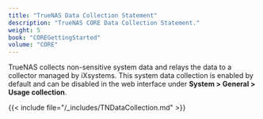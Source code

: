 ```yaml
---
title: "TrueNAS Data Collection Statement"
description: "TrueNAS CORE Data Collection Statement."
weight: 5
book: "COREGettingStarted"
volume: "CORE"
---
```


TrueNAS collects non-sensitive system data and relays the data to a collector managed by iXsystems.
This system data collection is enabled by default and can be disabled in the web interface under **System > General > Usage collection**.

{{< include file="/_includes/TNDataCollection.md" >}}
